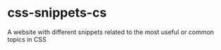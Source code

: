 # css-snippets-cs
A website with different snippets related to the most useful or common topics in CSS
